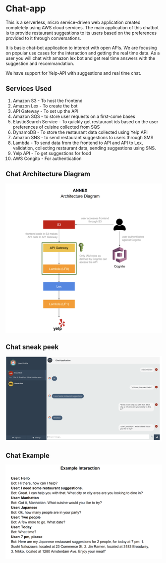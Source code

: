 # Chat-app
This is a serverless, micro service-driven web application created completely using AWS cloud services. The main application of this chatbot is to provide restaurant suggestions to its users based on the preferences provided to it through conversations.

It is basic chat-bot application to interect with open APIs. We are focusing on popular use cases for the interaction and getting the real time data. As a user you will chat with amazon lex bot and get real time answers with the suggestion and recommandation.

We have support for Yelp-API with suggestions and real time chat. <br/>

## Services Used
1. Amazon S3 - To host the frontend
2. Amazon Lex - To create the bot
3. API Gateway - To set up the API
4. Amazon SQS - to store user requests on a first-come bases
5. ElasticSearch Service - To quickly get restaurant ids based on the user preferences of cuisine collected from SQS
6. DynamoDB - To store the restaurant data collected using Yelp API
7. Amazon SNS - to send restaurant suggestions to users through SMS
8. Lambda - To send data from the frontend to API and API to Lex, validation, collecting restaurant data, sending suggestions using SNS.
9. Yelp API - To get suggestions for food
10. AWS Congito - For authentication


## Chat Architecture Diagram
![diagram](architecture_diagram.png)


## Chat sneak peek
![snap](chat-front.png)


## Chat Example
![example](chat_example.png)
